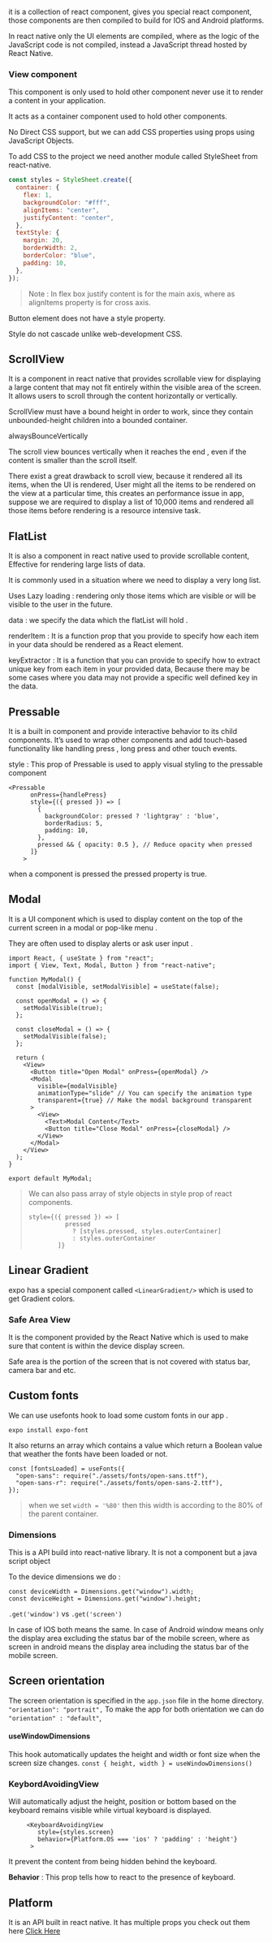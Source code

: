it is a collection of react component, gives you special react component, those components are then compiled to build for IOS and Android platforms.

In react native only the UI elements are compiled, where as the logic of the JavaScript code is not compiled, instead a JavaScript thread hosted by React Native.

### View component

This component is only used to hold other component never use it to render a content in your application.

It acts as a container component used to hold other components.

No Direct CSS support, but we can add CSS properties using props using JavaScript Objects.

To add CSS to the project we need another module called StyleSheet from react-native.

```jsx
const styles = StyleSheet.create({
  container: {
    flex: 1,
    backgroundColor: "#fff",
    alignItems: "center",
    justifyContent: "center",
  },
  textStyle: {
    margin: 20,
    borderWidth: 2,
    borderColor: "blue",
    padding: 10,
  },
});
```

> Note : In flex box justify content is for the main axis, where as alignItems property is for cross axis.

Button element does not have a style property.

Style do not cascade unlike web-development CSS.

## ScrollView

It is a component in react native that provides scrollable view for displaying a large content that may not fit entirely within the visible area of the screen. It allows users to scroll through the content horizontally or vertically.

ScrollView must have a bound height in order to work, since they contain unbounded-height children into a bounded container.

alwaysBounceVertically

The scroll view bounces vertically when it reaches the end , even if the content is smaller than the scroll itself.

There exist a great drawback to scroll view, because it rendered all its items, when the UI is rendered, User might all the items to be rendered on the view at a particular time, this creates an performance issue in app, suppose we are required to display a list of 10,000 items and rendered all those items before rendering is a resource intensive task.

## FlatList

It is also a component in react native used to provide scrollable content, Effective for rendering large lists of data.

It is commonly used in a situation where we need to display a very long list.

Uses Lazy loading : rendering only those items which are visible or will be visible to the user in the future.

data : we specify the data which the flatList will hold .

renderItem : It is a function prop that you provide to specify how each item in your data should be rendered as a React element.

keyExtractor : It is a function that you can provide to specify how to extract unique key from each item in your provided data, Because there may be some cases where you data may not provide a specific well defined key in the data.

## Pressable

It is a built in component and provide interactive behavior to its child components. It’s used to wrap other components and add touch-based functionality like handling press , long press and other touch events.

style : This prop of Pressable is used to apply visual styling to the pressable component

```tsx
<Pressable
      onPress={handlePress}
      style={({ pressed }) => [
        {
          backgroundColor: pressed ? 'lightgray' : 'blue',
          borderRadius: 5,
          padding: 10,
        },
        pressed && { opacity: 0.5 }, // Reduce opacity when pressed
      ]}
    >
```

when a component is pressed the pressed property is true.

## Modal

It is a UI component which is used to display content on the top of the current screen in a modal or pop-like menu .

They are often used to display alerts or ask user input .

```tsx
import React, { useState } from "react";
import { View, Text, Modal, Button } from "react-native";

function MyModal() {
  const [modalVisible, setModalVisible] = useState(false);

  const openModal = () => {
    setModalVisible(true);
  };

  const closeModal = () => {
    setModalVisible(false);
  };

  return (
    <View>
      <Button title="Open Modal" onPress={openModal} />
      <Modal
        visible={modalVisible}
        animationType="slide" // You can specify the animation type
        transparent={true} // Make the modal background transparent
      >
        <View>
          <Text>Modal Content</Text>
          <Button title="Close Modal" onPress={closeModal} />
        </View>
      </Modal>
    </View>
  );
}

export default MyModal;
```

> We can also pass array of style objects in style prop of react components.
>
> ```tsx
> style={({ pressed }) => [
>           pressed
>             ? [styles.pressed, styles.outerContainer]
>             : styles.outerContainer
>         ]}
> ```

## Linear Gradient

expo has a special component called `<LinearGradient/>` which is used to get Gradient colors.

### Safe Area View

It is the component provided by the React Native which is used to make sure that content is within the device display screen.

Safe area is the portion of the screen that is not covered with status bar, camera bar and etc.

## Custom fonts

We can use usefonts hook to load some custom fonts in our app .

`expo install expo-font`

It also returns an array which contains a value which return a Boolean value that weather the fonts have been loaded or not.

```tsx
const [fontsLoaded] = useFonts({
  "open-sans": require("./assets/fonts/open-sans.ttf"),
  "open-sans-r": require("./assets/fonts/open-sans-2.ttf"),
});
```

> when we set `width = '%80'` then this width is according to the 80% of the parent container.

### Dimensions

This is a API build into react-native library.
It is not a component but a java script object

To the device dimensions we do :

```tsx
const deviceWidth = Dimensions.get("window").width;
const deviceHeight = Dimensions.get("window").height;
```

`.get('window')` vs `.get('screen')`

In case of IOS both means the same.
In case of Android window means only the display area excluding the status bar of the mobile screen, where as screen in android means the display area including the status bar of the mobile screen.

## Screen orientation

The screen orientation is specified in the `app.json` file in the home directory.
`"orientation": "portrait",`
To make the app for both orientation we can do
`"orientation" : "default"`,

#### useWindowDimensions

This hook automatically updates the height and width or font size when the screen size changes.
`const { height, width } = useWindowDimensions()`

### KeybordAvoidingView

Will automatically adjust the height, position or bottom based on the keyboard remains visible while virtual keyboard is displayed.

```tsx
     <KeyboardAvoidingView
        style={styles.screen}
        behavior={Platform.OS === 'ios' ? 'padding' : 'height'}
      >
```

It prevent the content from being hidden behind the keyboard.

**Behavior** : This prop tells how to react to the presence of keyboard.

## Platform

It is an API built in react native.
It has multiple props you check out them here
[Click Here](https://reactnative.dev/docs/platform)
